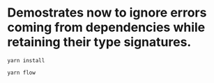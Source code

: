 # Demostrates now to ignore errors coming from dependencies while retaining their type signatures.


````
yarn install
````

````
yarn flow
````

